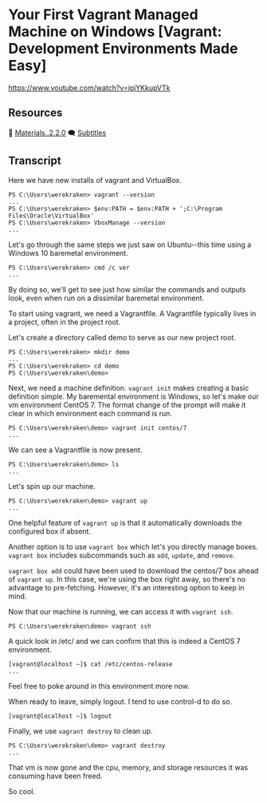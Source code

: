 # Your First Vagrant Managed Machine on Windows [Vagrant: Development Environments Made Easy]

https://www.youtube.com/watch?v=ipjYKkupVTk

## Resources

🧱 [Materials..2.2.0](../02.Start.02..Your.First.Vagrant.Managed.Machine.on.Windows/Materials..2.2.0)
🗨 [Subtitles](subtitles.srt)

## Transcript

Here we have new installs of vagrant and VirtualBox.
```
PS C:\Users\werekraken> vagrant --version
...
PS C:\Users\werekraken> $env:PATH = $env:PATH + ';C:\Program Files\Oracle\VirtualBox'
PS C:\Users\werekraken> VboxManage --version
...
```

Let's go through the same steps we just saw on Ubuntu--this time using a Windows 10 baremetal environment.
```
PS C:\Users\werekraken> cmd /c ver
...
```
By doing so, we'll get to see just how similar the commands and outputs look, even when run on a dissimilar baremetal environment.

To start using vagrant, we need a Vagrantfile. A Vagrantfile typically lives in a project, often in the project root.

Let's create a directory called demo to serve as our new project root.
```
PS C:\Users\werekraken> mkdir demo
...
PS C:\Users\werekraken> cd demo
PS C:\Users\werekraken\demo> 
```

Next, we need a machine definition. `vagrant init` makes creating a basic definition simple. My baremental environment is Windows, so let's make our vm environment CentOS 7. The format change of the prompt will make it clear in which environment each command is run.
```
PS C:\Users\werekraken\demo> vagrant init centos/7
...
```

We can see a Vagrantfile is now present.
```
PS C:\Users\werekraken\demo> ls
...
```

Let's spin up our machine.
```
PS C:\Users\werekraken\demo> vagrant up
...
```

One helpful feature of `vagrant up` is that it automatically downloads the configured box if absent.

Another option is to use `vagrant box` which let's you directly manage boxes. `vagrant box` includes subcommands such as `add`, `update`, and `remove`.

`vagrant box add` could have been used to download the centos/7 box ahead of `vagrant up`. In this case, we're using the box right away, so there's no advantage to pre-fetching. However, it's an interesting option to keep in mind.

Now that our machine is running, we can access it with `vagrant ssh`.
```
PS C:\Users\werekraken\demo> vagrant ssh
```

A quick look in /etc/ and we can confirm that this is indeed a CentOS 7 environment.
```
[vagrant@localhost ~]$ cat /etc/centos-release
...
```

Feel free to poke around in this environment more now.

When ready to leave, simply logout. I tend to use control-d to do so.
```
[vagrant@localhost ~]$ logout
```

Finally, we use `vagrant destroy` to clean up.
```
PS C:\Users\werekraken\demo> vagrant destroy
...
```
That vm is now gone and the cpu, memory, and storage resources it was consuming have been freed.

So cool.
